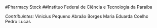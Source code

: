 #Pharmacy Stock
##Instituo Federal de Ciência e Tecnologia da Paraíba

_Contribuintes:_
  Vinicius Pequeno
  Abraão Borges
  Maria Eduarda Coelho
  Pedro Lucas
